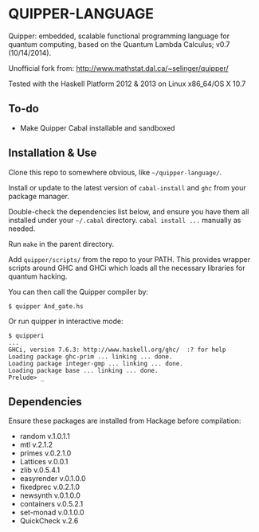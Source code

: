 # QUIPPER-LANGUAGE

Quipper: embedded, scalable functional programming language for quantum computing, based on the Quantum Lambda Calculus; v0.7 (10/14/2014).

Unofficial fork from: http://www.mathstat.dal.ca/~selinger/quipper/

Tested with the Haskell Platform 2012 & 2013 on Linux x86_64/OS X 10.7

To-do
-----

* Make Quipper Cabal installable and sandboxed

Installation & Use
------------------

Clone this repo to somewhere obvious, like `~/quipper-language/`.

Install or update to the latest version of `cabal-install` and `ghc` from your package manager.

Double-check the dependencies list below, and ensure you have them all installed under your `~/.cabal` directory.  `cabal install ...` manually as needed.

Run `make` in the parent directory.

Add `quipper/scripts/` from the repo to your PATH.  This provides wrapper scripts around GHC and GHCi which loads all the necessary libraries for quantum hacking.

You can then call the Quipper compiler by:

	$ quipper And_gate.hs

Or run quipper in interactive mode:

	$ quipperi
	...
	GHCi, version 7.6.3: http://www.haskell.org/ghc/  :? for help
	Loading package ghc-prim ... linking ... done.
	Loading package integer-gmp ... linking ... done.
	Loading package base ... linking ... done.
	Prelude> _

Dependencies
------------

Ensure these packages are installed from Hackage before compilation:

 * random v.1.0.1.1
 * mtl v.2.1.2
 * primes v.0.2.1.0
 * Lattices v.0.0.1
 * zlib v.0.5.4.1
 * easyrender v.0.1.0.0
 * fixedprec v.0.2.1.0
 * newsynth v.0.1.0.0
 * containers v.0.5.2.1
 * set-monad v.0.1.0.0
 * QuickCheck v.2.6
